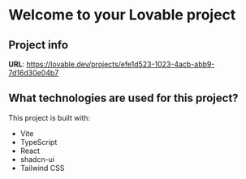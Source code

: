 # Welcome to your Lovable project

## Project info

**URL**: https://lovable.dev/projects/efe1d523-1023-4acb-abb9-7d16d30e04b7

## What technologies are used for this project?

This project is built with:

- Vite
- TypeScript
- React
- shadcn-ui
- Tailwind CSS

